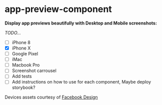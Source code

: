 # app-preview-component
**Display app previews beautifully with Desktop and Mobile screenshots:**

*TODO...*
- [ ] iPhone 8
- [x] iPhone X
- [ ] Google Pixel
- [ ] iMac
- [ ] Macbook Pro
- [ ] Screenshot carrousel
- [ ] Add tests
- [ ] Add instructions on how to use for each component, Maybe deploy storybook?

Devices assets courtesy of [Facebook Design](https://facebook.design/devices)
